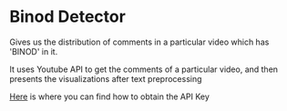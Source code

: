 # Binod Detector

Gives us the distribution of comments in a particular video which has 'BINOD' in it.

It uses Youtube API to get the comments of a particular video, and then presents the visualizations after text preprocessing


[Here](https://developers.google.com/youtube/registering_an_application) is where you can find how to obtain the API Key